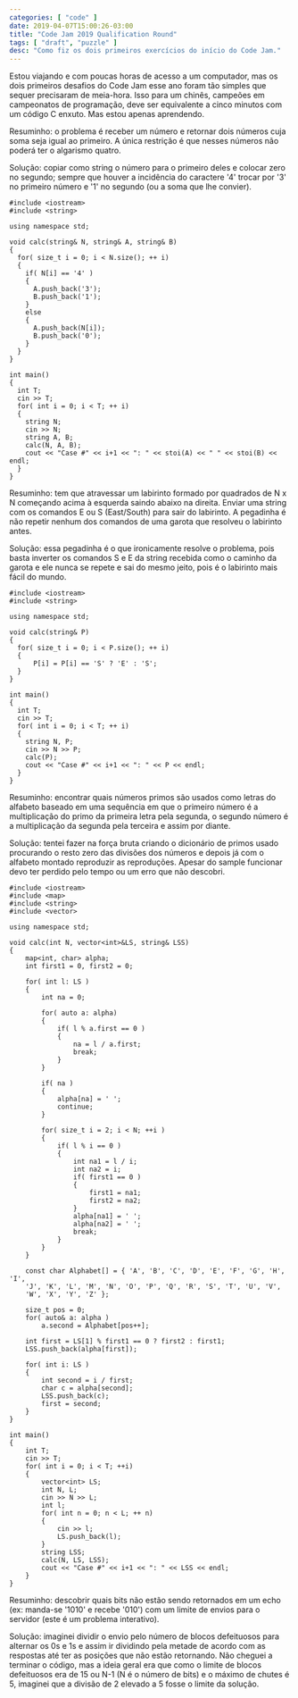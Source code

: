 ```yaml
---
categories: [ "code" ]
date: 2019-04-07T15:00:26-03:00
title: "Code Jam 2019 Qualification Round"
tags: [ "draft", "puzzle" ]
desc: "Como fiz os dois primeiros exercícios do início do Code Jam."
---
```

Estou viajando e com poucas horas de acesso a um computador, mas os dois primeiros desafios do Code Jam esse ano foram tão simples que sequer precisaram de meia-hora. Isso para um chinês, campeões em campeonatos de programação, deve ser equivalente a cinco minutos com um código C enxuto. Mas estou apenas aprendendo.


Resuminho: o problema é receber um número e retornar dois números cuja soma seja igual ao primeiro. A única restrição é que nesses números não poderá ter o algarismo quatro.

Solução: copiar como string o número para o primeiro deles e colocar zero no segundo; sempre que houver a incidência do caractere '4' trocar por '3' no primeiro número e '1' no segundo (ou a soma que lhe convier).

    #include <iostream>
    #include <string>
    
    using namespace std;
    
    void calc(string& N, string& A, string& B)
    {
      for( size_t i = 0; i < N.size(); ++ i)
      {
        if( N[i] == '4' )
        {
          A.push_back('3');
          B.push_back('1');
        }
        else
        {
          A.push_back(N[i]);
          B.push_back('0');
        }
      }
    }
    
    int main()
    {
      int T;
      cin >> T;
      for( int i = 0; i < T; ++ i)
      {
        string N;
        cin >> N;
        string A, B;
        calc(N, A, B);
        cout << "Case #" << i+1 << ": " << stoi(A) << " " << stoi(B) << endl;
      }   
    }


Resuminho: tem que atravessar um labirinto formado por quadrados de N x N começando acima à esquerda saindo abaixo na direita. Enviar uma string com os comandos E ou S (East/South) para sair do labirinto. A pegadinha é não repetir nenhum dos comandos de uma garota que resolveu o labirinto antes.

Solução: essa pegadinha é o que ironicamente resolve o problema, pois basta inverter os comandos S e E da string recebida como o caminho da garota e ele nunca se repete e sai do mesmo jeito, pois é o labirinto mais fácil do mundo.

    #include <iostream>
    #include <string>
    
    using namespace std;
    
    void calc(string& P)
    {
      for( size_t i = 0; i < P.size(); ++ i)
      {
          P[i] = P[i] == 'S' ? 'E' : 'S';
      }
    }
    
    int main()
    {
      int T;
      cin >> T;
      for( int i = 0; i < T; ++ i)
      {
        string N, P;
        cin >> N >> P;
        calc(P);
        cout << "Case #" << i+1 << ": " << P << endl;
      }   
    }


Resuminho: encontrar quais números primos são usados como letras do alfabeto baseado em uma sequência em que o primeiro número é a multiplicação do primo da primeira letra pela segunda, o segundo número é a multiplicação da segunda pela terceira e assim por diante.

Solução: tentei fazer na força bruta criando o dicionário de primos usado procurando o resto zero das divisões dos números e depois já com o alfabeto montado reproduzir as reproduções. Apesar do sample funcionar devo ter perdido pelo tempo ou um erro que não descobri.

    #include <iostream>
    #include <map>
    #include <string>
    #include <vector>
    
    using namespace std;
    
    void calc(int N, vector<int>&LS, string& LSS)
    {
        map<int, char> alpha;
        int first1 = 0, first2 = 0;
    
        for( int l: LS )
        {
            int na = 0;
    
            for( auto a: alpha)
            {
                if( l % a.first == 0 )
                {
                    na = l / a.first;
                    break;
                }
            }
    
            if( na )
            {
                alpha[na] = ' ';
                continue;
            }
    
            for( size_t i = 2; i < N; ++i )
            {
                if( l % i == 0 )
                {
                    int na1 = l / i;
                    int na2 = i;
                    if( first1 == 0 )
                    {
                        first1 = na1;
                        first2 = na2;
                    }
                    alpha[na1] = ' ';
                    alpha[na2] = ' ';
                    break;
                }
            }
        }
    
        const char Alphabet[] = { 'A', 'B', 'C', 'D', 'E', 'F', 'G', 'H', 'I', 
        'J', 'K', 'L', 'M', 'N', 'O', 'P', 'Q', 'R', 'S', 'T', 'U', 'V', 
        'W', 'X', 'Y', 'Z' };
    
        size_t pos = 0;
        for( auto& a: alpha )
            a.second = Alphabet[pos++];
    
        int first = LS[1] % first1 == 0 ? first2 : first1;
        LSS.push_back(alpha[first]);
    
        for( int i: LS )
        {
            int second = i / first;
            char c = alpha[second];
            LSS.push_back(c);
            first = second;
        }
    }
    
    int main()
    {
        int T;
        cin >> T;
        for( int i = 0; i < T; ++i)
        {
            vector<int> LS;
            int N, L;
            cin >> N >> L;
            int l;
            for( int n = 0; n < L; ++ n)
            {
                cin >> l;
                LS.push_back(l);
            }
            string LSS;
            calc(N, LS, LSS);
            cout << "Case #" << i+1 << ": " << LSS << endl;
        }
    }   


Resuminho: descobrir quais bits não estão sendo retornados em um echo (ex: manda-se '1010' e recebe '010') com um limite de envios para o servidor (este é um problema interativo).

Solução: imaginei dividir o envio pelo número de blocos defeituosos para alternar os 0s e 1s e assim ir dividindo pela metade de acordo com as respostas até ter as posições que não estão retornando. Não cheguei a terminar o código, mas a ideia geral era que como o limite de blocos defeituosos era de 15 ou N-1 (N é o número de bits) e o máximo de chutes é 5, imaginei que a divisão de 2 elevado a 5 fosse o limite da solução.
